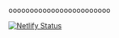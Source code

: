 oooooooooooooooooooooooo

[![Netlify Status](https://api.netlify.com/api/v1/badges/2e93ecbe-12c6-4afd-9fde-cb2930a16192/deploy-status)](https://app.netlify.com/sites/elastic-dijkstra-8e1243/deploys)